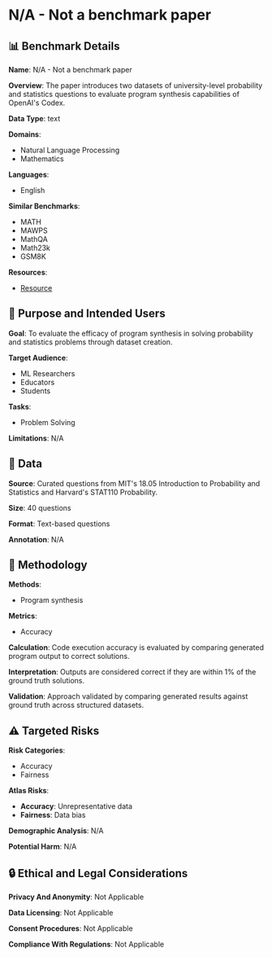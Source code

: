 # N/A - Not a benchmark paper

## 📊 Benchmark Details

**Name**: N/A - Not a benchmark paper

**Overview**: The paper introduces two datasets of university-level probability and statistics questions to evaluate program synthesis capabilities of OpenAI's Codex.

**Data Type**: text

**Domains**:
- Natural Language Processing
- Mathematics

**Languages**:
- English

**Similar Benchmarks**:
- MATH
- MAWPS
- MathQA
- Math23k
- GSM8K

**Resources**:
- [Resource](N/A)

## 🎯 Purpose and Intended Users

**Goal**: To evaluate the efficacy of program synthesis in solving probability and statistics problems through dataset creation.

**Target Audience**:
- ML Researchers
- Educators
- Students

**Tasks**:
- Problem Solving

**Limitations**: N/A

## 💾 Data

**Source**: Curated questions from MIT's 18.05 Introduction to Probability and Statistics and Harvard's STAT110 Probability.

**Size**: 40 questions

**Format**: Text-based questions

**Annotation**: N/A

## 🔬 Methodology

**Methods**:
- Program synthesis

**Metrics**:
- Accuracy

**Calculation**: Code execution accuracy is evaluated by comparing generated program output to correct solutions.

**Interpretation**: Outputs are considered correct if they are within 1% of the ground truth solutions.

**Validation**: Approach validated by comparing generated results against ground truth across structured datasets.

## ⚠️ Targeted Risks

**Risk Categories**:
- Accuracy
- Fairness

**Atlas Risks**:
- **Accuracy**: Unrepresentative data
- **Fairness**: Data bias

**Demographic Analysis**: N/A

**Potential Harm**: N/A

## 🔒 Ethical and Legal Considerations

**Privacy And Anonymity**: Not Applicable

**Data Licensing**: Not Applicable

**Consent Procedures**: Not Applicable

**Compliance With Regulations**: Not Applicable
